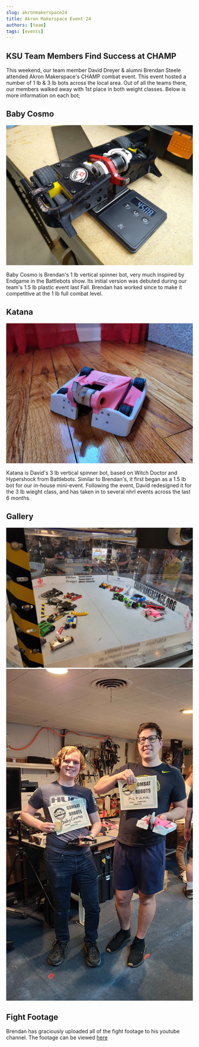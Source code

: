 ```yaml
---
slug: akronmakerspace24
title: Akron Makerspace Event 24
authors: [team]
tags: [events]
---
```


## KSU Team Members Find Success at CHAMP 

This weekend, our team member David Dreyer & alumni Brendan Steele attended Akron Makerspace's CHAMP combat event. This event hosted a number of 1 lb & 3 lb bots across the local area. Out of all the teams there, our members walked away with 1st place in both weight classes. Below is more information on each bot;

## Baby Cosmo
![BC](img/babycosmo.jpg)

Baby Cosmo is Brendan's 1 lb vertical spinner bot, very much inspired by Endgame in the Battlebots show. Its initial version was debuted during our team's 1.5 lb plastic event last Fall. Brendan has worked since to make it competitive at the 1 lb full combat level.

## Katana
![KAT](img/Katana.jpg)

Katana is David's 3 lb vertical spinner bot, based on Witch Doctor and Hypershock from Battlebots. Similar to Brendan's, it first began as a 1.5 lb bot for our in-house mini-event. Following the event, David redesigned it for the 3 lb wieght class, and has taken in to several nhrl events across the last 6 months.

## Gallery

![Bots](img/allbots.jpg)
![Winners](img/winners.jpg)

## Fight Footage

Brendan has graciously uploaded all of the fight footage to his youtube channel. The footage can be viewed [here](https://www.youtube.com/playlist?list=PLpdDIreEOr1r7lSzTuqtp38kI2Bmq885T)